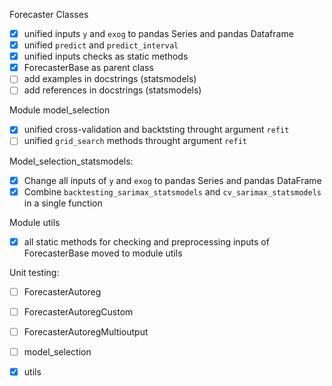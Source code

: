 Forecaster Classes
- [x] unified inputs `y` and `exog` to pandas Series and pandas Dataframe
- [x] unified `predict` and `predict_interval`
- [x] unified inputs checks as static methods
- [x] ForecasterBase as parent class
- [ ] add examples in docstrings (statsmodels)
- [ ] add references in docstrings (statsmodels)

Module model_selection
- [x] unified cross-validation and backtsting throught argument `refit`
- [ ] unified `grid_search` methods throught argument `refit`

Model_selection_statsmodels:
- [x] Change all inputs of `y` and `exog` to pandas Series and pandas DataFrame
- [x] Combine `backtesting_sarimax_statsmodels` and `cv_sarimax_statsmodels` in a single function

Module utils
- [x] all static methods for checking and preprocessing inputs of ForecasterBase moved to module utils

Unit testing:
- [ ] ForecasterAutoreg
- [ ] ForecasterAutoregCustom
- [ ] ForecasterAutoregMultioutput
- [ ] model_selection
- [x] utils


